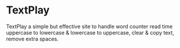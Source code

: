 # TextPlay
TextPlay a simple but effective site to handle word counter read time uppercase to lowercase &amp; lowercase to uppercase, clear &amp; copy text, remove extra spaces.
